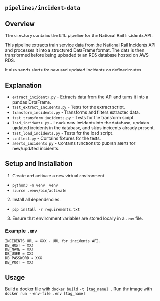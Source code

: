 ## `pipelines/incident-data`

## Overview
The directory contains the ETL pipeline for the National Rail Incidents API.

This pipeline extracts train service data from the National Rail Incidents API and processes it into a structured DataFrame format. The data is then transformed before being uploaded to an RDS database hosted on AWS RDS.

It also sends alerts for new and updated incidents on defined routes.

## Explanation
- `extract_incidents.py` - Extracts data from the API and turns it into a pandas DataFrame.
- `test_extract_incidents.py` - Tests for the extract script.
- `transform_incidents.py` - Transforms and filters extracted data.
- `test_transform_incidents.py` - Tests for the transform script.
- `load_incidents.py` - Loads new incidents into the database, updates updated incidents in the database, and skips incidents already present.
- `test_load_incidents.py` - Tests for the load script.
- `conftest.py` - Contains fixtures for the tests.
- `alerts_incidents.py` - Contains functions to publish alerts for new/updated incidents.


## Setup and Installation
1. Create and activate a new virtual environment.
- `python3 -m venv .venv`
- `source .venv/bin/activate`
2. Install all dependencies.
- `pip install -r requirements.txt`
3. Ensure that environment variables are stored locally in a `.env` file.

### Example `.env`
```
INCIDENTS_URL = XXX - URL for incidents API.
DB_HOST = XXX
DB_NAME = XXX
DB_USER = XXX
DB_PASSWORD = XXX
DB_PORT = XXX
```

## Usage
Build a docker file with `docker build -t [tag_name] .`
Run the image with `docker run --env-file .env [tag_name]`